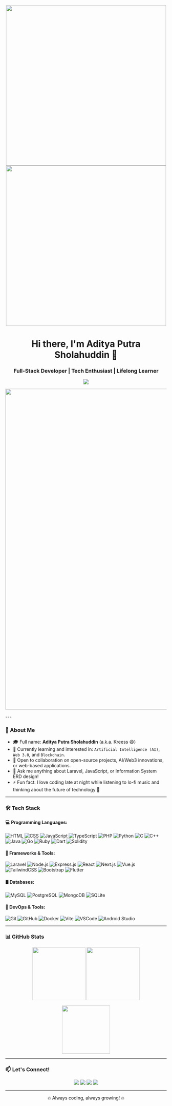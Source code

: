 <p align="center">
  <img src="https://gist.githubusercontent.com/Prince-Shivaram/3ace2c813ca49546f3f5f20cd03a2d3e/raw/6058e76860d16ee29df949da3166b3653959318f/hello.gif" width="500" />
    <img src="https://gist.githubusercontent.com/77QingLiu/dbc61bc8997efe5448b62b919ddb88dc/raw/e30c7695f50b006a93e889ddeccf29a5b5ec7095/hello.gif" width="500" />
</p>


<h1 align="center">Hi there, I'm Aditya Putra Sholahuddin 👋</h1>
<h3 align="center">Full-Stack Developer | Tech Enthusiast | Lifelong Learner</h3>

<p align="center">
  <img src="https://readme-typing-svg.demolab.com/?lines=Welcome+to+my+profile!;Full-stack+Web+Developer;Open-source+Contributor;Love+to+Code+and+Learn!" />
</p>

<p align="center">
  <img src="https://media.giphy.com/media/ZVik7pBtu9dNS/giphy.gif" width="1000" />
</p>
---

### 🚀 About Me

- 🎓 Full name: **Aditya Putra Sholahuddin** (a.k.a. Kreess 😄)
- 🌱 Currently learning and interested in: `Artificial Intelligence (AI)`, `Web 3.0`, and `Blockchain`.
- 🤝 Open to collaboration on open-source projects, AI/Web3 innovations, or web-based applications.
- 💬 Ask me anything about Laravel, JavaScript, or Information System ERD design!
- ⚡ Fun fact: I love coding late at night while listening to lo-fi music and thinking about the future of technology 🌌

---

### 🛠️ Tech Stack

#### 💻 Programming Languages:
![HTML](https://img.shields.io/badge/-HTML5-E34F26?logo=html5&logoColor=white)
![CSS](https://img.shields.io/badge/-CSS3-1572B6?logo=css3&logoColor=white)
![JavaScript](https://img.shields.io/badge/-JavaScript-F7DF1E?logo=javascript&logoColor=black)
![TypeScript](https://img.shields.io/badge/-TypeScript-3178C6?logo=typescript&logoColor=white)
![PHP](https://img.shields.io/badge/-PHP-777BB4?logo=php&logoColor=white)
![Python](https://img.shields.io/badge/-Python-3776AB?logo=python&logoColor=white)
![C](https://img.shields.io/badge/-C-00599C?logo=c&logoColor=white)
![C++](https://img.shields.io/badge/-C++-00599C?logo=c%2B%2B&logoColor=white)
![Java](https://img.shields.io/badge/-Java-007396?logo=java&logoColor=white)
![Go](https://img.shields.io/badge/-Go-00ADD8?logo=go&logoColor=white)
![Ruby](https://img.shields.io/badge/-Ruby-CC342D?logo=ruby&logoColor=white)
![Dart](https://img.shields.io/badge/-Dart-0175C2?logo=dart&logoColor=white)
![Solidity](https://img.shields.io/badge/-Solidity-363636?logo=solidity&logoColor=white)

#### 🧰 Frameworks & Tools:
![Laravel](https://img.shields.io/badge/-Laravel-F55247?logo=laravel&logoColor=white)
![Node.js](https://img.shields.io/badge/-Node.js-339933?logo=node.js&logoColor=white)
![Express.js](https://img.shields.io/badge/-Express-000000?logo=express&logoColor=white)
![React](https://img.shields.io/badge/-React-61DAFB?logo=react&logoColor=black)
![Next.js](https://img.shields.io/badge/-Next.js-000000?logo=next.js&logoColor=white)
![Vue.js](https://img.shields.io/badge/-Vue.js-4FC08D?logo=vue.js&logoColor=white)
![TailwindCSS](https://img.shields.io/badge/-TailwindCSS-38B2AC?logo=tailwind-css&logoColor=white)
![Bootstrap](https://img.shields.io/badge/-Bootstrap-563D7C?logo=bootstrap&logoColor=white)
![Flutter](https://img.shields.io/badge/-Flutter-02569B?logo=flutter&logoColor=white)

#### 🛢️ Databases:
![MySQL](https://img.shields.io/badge/-MySQL-4479A1?logo=mysql&logoColor=white)
![PostgreSQL](https://img.shields.io/badge/-PostgreSQL-336791?logo=postgresql&logoColor=white)
![MongoDB](https://img.shields.io/badge/-MongoDB-47A248?logo=mongodb&logoColor=white)
![SQLite](https://img.shields.io/badge/-SQLite-003B57?logo=sqlite&logoColor=white)

#### 🔧 DevOps & Tools:
![Git](https://img.shields.io/badge/-Git-F05032?logo=git&logoColor=white)
![GitHub](https://img.shields.io/badge/-GitHub-181717?logo=github&logoColor=white)
![Docker](https://img.shields.io/badge/-Docker-2496ED?logo=docker&logoColor=white)
![Vite](https://img.shields.io/badge/-Vite-646CFF?logo=vite&logoColor=white)
![VSCode](https://img.shields.io/badge/-VSCode-007ACC?logo=visual-studio-code&logoColor=white)
![Android Studio](https://img.shields.io/badge/-Android%20Studio-3DDC84?logo=android-studio&logoColor=white)

---

### 📊 GitHub Stats

<p align="center">
  <img src="https://github-readme-stats.vercel.app/api?username=KREESS&show_icons=true&theme=tokyonight" height="165">
  <img src="https://github-readme-streak-stats.herokuapp.com?user=KREESS&theme=tokyonight&hide_border=false" height="165">
</p>

<p align="center">
  <img src="https://github-readme-stats.vercel.app/api/top-langs/?username=KREESS&layout=compact&theme=tokyonight" height="150">
</p>

---

### 📫 Let's Connect!

<p align="center">
  <a href="mailto:adityasholahuddin@gmail.com"><img src="https://img.shields.io/badge/Email-D14836?logo=gmail&logoColor=white"></a>
  <a href="https://www.linkedin.com/in/aditya-putra-sholahuddin-717a8921a"><img src="https://img.shields.io/badge/LinkedIn-blue?logo=linkedin&logoColor=white"></a>
  <a href="https://wa.me/6285156474673"><img src="https://img.shields.io/badge/WhatsApp-25D366?logo=whatsapp&logoColor=white"></a>
  <a href="https://github.com/KREESS"><img src="https://img.shields.io/badge/GitHub-100000?logo=github&logoColor=white"></a>
</p>


---

<p align="center">🔥 Always coding, always growing! 🔥</p>
